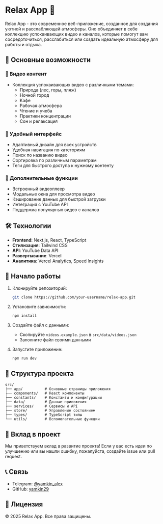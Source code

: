 # Relax App 🌿

Relax App - это современное веб-приложение, созданное для создания уютной и расслабляющей атмосферы. Оно объединяет в себе коллекцию успокаивающих видео и каналов, которые помогут вам сосредоточиться, расслабиться или создать идеальную атмосферу для работы и отдыха.

## 🌟 Основные возможности

### 🎥 Видео контент
- Коллекция успокаивающих видео с различными темами:
  - Природа (лес, горы, пляж)
  - Ночной город
  - Кафе
  - Рабочая атмосфера
  - Чтение и учеба
  - Практики концентрации
  - Сон и релаксация

### 📱 Удобный интерфейс
- Адаптивный дизайн для всех устройств
- Удобная навигация по категориям
- Поиск по названию видео
- Сортировка по различным параметрам
- Теги для быстрого доступа к нужному контенту

### 🎯 Дополнительные функции
- Встроенный видеоплеер
- Модальные окна для просмотра видео
- Кэширование данных для быстрой загрузки
- Интеграция с YouTube API
- Поддержка популярных видео с каналов

## 🛠 Технологии

- **Frontend**: Next.js, React, TypeScript
- **Стилизация**: Tailwind CSS
- **API**: YouTube Data API
- **Развертывание**: Vercel
- **Аналитика**: Vercel Analytics, Speed Insights

## 🚀 Начало работы

1. Клонируйте репозиторий:
   ```bash
   git clone https://github.com/your-username/relax-app.git
   ```

2. Установите зависимости:
   ```bash
   npm install
   ```

3. Создайте файл с данными:
   - Скопируйте `videos.example.json` в `src/data/videos.json`
   - Заполните файл своими данными

4. Запустите приложение:
   ```bash
   npm run dev
   ```

## 📝 Структура проекта

```
src/
├── app/          # Основные страницы приложения
├── components/   # React компоненты
├── constants/    # Константы и конфигурации
├── data/         # Данные приложения
├── services/     # Сервисы и API
├── store/        # Управление состоянием
├── types/        # TypeScript типы
└── utils/        # Вспомогательные функции
```

## 🤝 Вклад в проект

Мы приветствуем вклад в развитие проекта! Если у вас есть идеи по улучшению или вы нашли ошибку, пожалуйста, создайте issue или pull request.

## 📞 Связь

- Telegram: [@yamkin_alex](https://t.me/yamkin_alex)
- GitHub: [yamkin29](https://github.com/yamkin29)

## 📄 Лицензия

© 2025 Relax App. Все права защищены.
